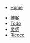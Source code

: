 <!-- _navbar.md -->
* [Home](README)
<!-- * [Blender](blender/guide) -->
* [博客](https://blog.ricocc.com/?ref=ricocc.github.io)
* [Todo](https://ricocc.com/todo/?ref=ricocc.github.io)
* [灵感](https://606design.art/?ref=ricocc.github.io)
* [Ricocc](https://ricocc.com/?ref=ricocc.github.io)


